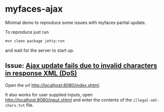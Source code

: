 # myfaces-ajax
Minimal demo to reproduce some issues with myfaces partial update.

To reproduce just run
````bash
mvn clean package jetty:run
````
and wait for the server to start up.

## Issue: [Ajax update fails due to invalid characters in response XML (DoS)](https://issues.apache.org/jira/browse/MYFACES-4266)

Open the url <http://localhost:8080/index.xhtml>.

It also works for user supplied inputs, open <http://localhost:8080/input.xhtml> and enter the contents of the ``illegal-xml-chars.txt`` file.

